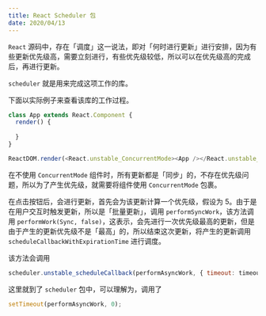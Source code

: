 ```yaml
---
title: React Scheduler 包
date: 2020/04/13
---
```




`React` 源码中，存在「调度」这一说法，即对「何时进行更新」进行安排，因为有些更新优先级高，需要立刻进行，有些优先级较低，所以可以在优先级高的完成后，再进行更新。

`scheduler` 就是用来完成这项工作的库。

下面以实际例子来查看该库的工作过程。



<!--more-->



```js
class App extends React.Component {
  render() {
    
  }
}

ReactDOM.render(<React.unstable_ConcurrentMode><App /></React.unstable_ConcurrentMode>);
```



在不使用 `ConcurrentMode` 组件时，所有更新都是「同步」的，不存在优先级问题，所以为了产生优先级，就需要将组件使用 `ConcurrentMode` 包裹。

在点击按钮后，会进行更新，首先会为该更新计算一个优先级，假设为 5。由于是在用户交互时触发更新，所以是「批量更新」，调用 `performSyncWork`，该方法调用 `performWork(Sync, false)`，这表示，会先进行一次优先级最高的更新，但是由于产生的更新优先级不是「最高」的，所以结束这次更新，将产生的更新调用 `scheduleCallbackWithExpirationTime` 进行调度。

该方法会调用



```js
scheduler.unstable_scheduleCallback(performAsyncWork, { timeout: timeout });
```



这里就到了 `scheduler` 包中，可以理解为，调用了 



```js
setTimeout(performAsyncWork, 0);
```

